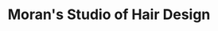 ---
title: "Moran's Studio of Hair Design"
url: /erie/morans-studio-of-hair-design/
shop: Friseur
---
